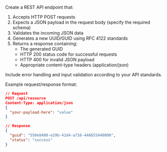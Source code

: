 Create a REST API endpoint that:
1. Accepts HTTP POST requests
2. Expects a JSON payload in the request body (specify the required schema)
3. Validates the incoming JSON data
4. Generates a new UUID/GUID using RFC 4122 standards
5. Returns a response containing:
   - The generated GUID
   - HTTP 200 status code for successful requests
   - HTTP 400 for invalid JSON payload
   - Appropriate content-type headers (application/json)

Include error handling and input validation according to your API standards.

Example request/response format:
```json
// Request
POST /api/resource
Content-Type: application/json
{
  "your-payload-here": "value"
}

// Response
{
  "guid": "550e8400-e29b-41d4-a716-446655440000",
  "status": "success"
}
```